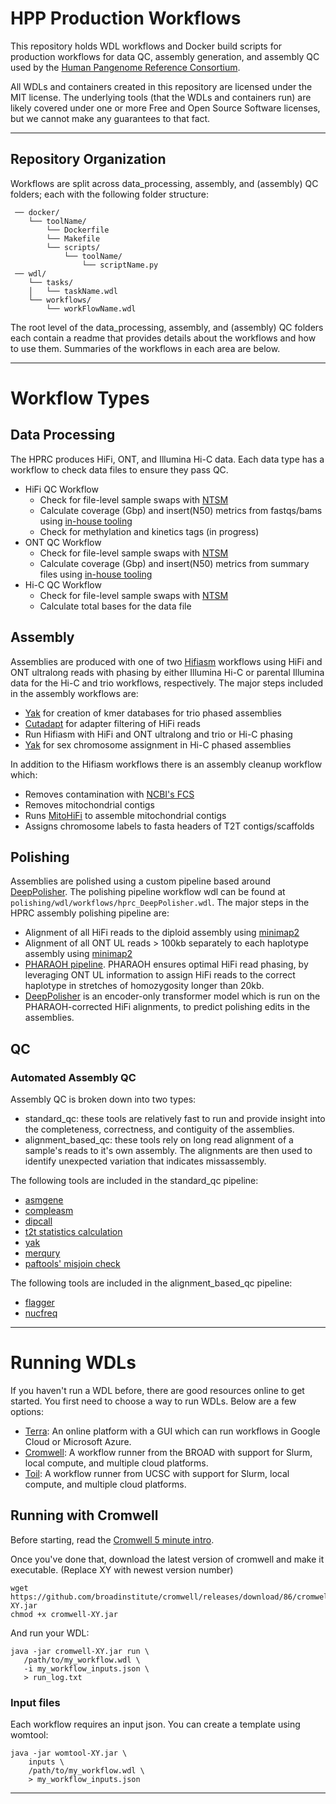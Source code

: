 # HPP Production Workflows

This repository holds WDL workflows and Docker build scripts for
production workflows for data QC, assembly generation, and assembly QC used by the [Human Pangenome Reference Consortium](https://humanpangenome.org/).

All WDLs and containers created in this repository are licensed under the MIT license. The underlying tools (that the WDLs and containers run) are likely covered under one or more Free and Open Source Software licenses, but we cannot make any guarantees to that fact.

------------------

## Repository Organization
Workflows are split across data_processing, assembly, and (assembly) QC folders; each with the following folder structure:

```
 ── docker/
    └── toolName/
        └── Dockerfile
        └── Makefile
        └── scripts/
            └── toolName/
                └── scriptName.py
 ── wdl/
    └── tasks/
    │   └── taskName.wdl
    └── workflows/
        └── workFlowName.wdl
```

The root level of the data_processing, assembly, and (assembly) QC folders each contain a readme that provides details about the workflows and how to use them. Summaries of the workflows in each area are below.

------------------

# Workflow Types
## Data Processing

The HPRC produces HiFi, ONT, and Illumina Hi-C data. Each data type has a workflow to check data files to ensure they pass QC.
* HiFi QC Workflow   
   * Check for file-level sample swaps with [NTSM](https://github.com/JustinChu/ntsm)
   * Calculate coverage (Gbp) and insert(N50) metrics from fastqs/bams using [in-house tooling](https://github.com/human-pangenomics/hpp_production_workflows/blob/master/QC/docker/read_stats/scripts/fai_read_stats/fai_read_stats.py)
   * Check for methylation and kinetics tags (in progress)
* ONT QC Workflow   
   * Check for file-level sample swaps with [NTSM](https://github.com/JustinChu/ntsm)
   * Calculate coverage (Gbp) and insert(N50) metrics from summary files using [in-house tooling](https://github.com/human-pangenomics/hpp_production_workflows/blob/master/data_processing/docker/ont_summary_stats/scripts/calculate_summary_stats.py)
* Hi-C QC Workflow   
   * Check for file-level sample swaps with [NTSM](https://github.com/JustinChu/ntsm)
   * Calculate total bases for the data file

## Assembly

Assemblies are produced with one of two [Hifiasm](https://github.com/chhylp123/hifiasm) workflows using HiFi and ONT ultralong reads with phasing by either Illumina Hi-C or parental Illumina data for the Hi-C and trio workflows, respectively. The major steps included in the assembly workflows are:
* [Yak](https://github.com/lh3/yak) for creation of kmer databases for trio phased assemblies
* [Cutadapt](https://github.com/marcelm/cutadapt) for adapter filtering of HiFi reads
* Run Hifiasm with HiFi and ONT ultralong and trio or Hi-C phasing
* [Yak](https://github.com/lh3/yak) for sex chromosome assignment in Hi-C phased assemblies

In addition to the Hifiasm workflows there is an assembly cleanup workflow which:
* Removes contamination with [NCBI's FCS](https://github.com/ncbi/fcs)
* Removes mitochondrial contigs
* Runs [MitoHiFi](https://github.com/marcelauliano/MitoHiFi) to assemble mitochondrial contigs
* Assigns chromosome labels to fasta headers of T2T contigs/scaffolds

## Polishing

Assemblies are polished using a custom pipeline based around [DeepPolisher](https://github.com/google/deeppolisher). The polishing pipeline workflow wdl can be found at `polishing/wdl/workflows/hprc_DeepPolisher.wdl`. The major steps in the HPRC assembly polishing pipeline are:
* Alignment of all HiFi reads to the diploid assembly using [minimap2](https://github.com/lh3/minimap2)
* Alignment of all ONT UL reads > 100kb separately to each haplotype assembly using [minimap2](https://github.com/lh3/minimap2)
* [PHARAOH pipeline](https://github.com/miramastoras/PHARAOH). PHARAOH ensures optimal HiFi read phasing, by leveraging ONT UL information to assign HiFi reads to the correct haplotype in stretches of homozygosity longer than 20kb.
* [DeepPolisher](https://github.com/google/deeppolisher) is an encoder-only transformer model which is run on the PHARAOH-corrected HiFi alignments, to predict polishing edits in the assemblies.

## QC

### Automated Assembly QC

Assembly QC is broken down into two types:
* standard_qc: these tools are relatively fast to run and provide insight into the completeness, correctness, and contiguity of the assemblies.
* alignment_based_qc: these tools rely on long read alignment of a sample's reads to it's own assembly. The alignments are then used to identify unexpected variation that indicates missassembly.

The following tools are included in the standard_qc pipeline:
* [asmgene](https://github.com/lh3/minimap2)
* [compleasm](https://github.com/huangnengCSU/compleasm)
* [dipcall](https://github.com/lh3/dipcall/tree/v0.2)
* [t2t statistics calculation](https://github.com/biomonika/HPP/blob/main/assembly/wdl/workflows/evaluateHumanAssembly.wdl)
* [yak](https://github.com/lh3/yak)
* [merqury](https://github.com/marbl/merqury)
* [paftools' misjoin check](https://github.com/lh3/minimap2/blob/67dd906a80988dddacc8c551623fdc75b0c12dd2/misc/paftools.js#L2605-L2719)

The following tools are included in the alignment_based_qc pipeline:
* [flagger](https://github.com/mobinasri/flagger/tree/main)
* [nucfreq](https://github.com/mrvollger/NucFreq/tree/master)

------------------

# Running WDLs
If you haven't run a WDL before, there are good resources online to get started. You first need to choose a way to run WDLs. Below are a few options:
* [Terra](https://app.terra.bio/): An online platform with a GUI which can run workflows in Google Cloud or Microsoft Azure.
* [Cromwell](https://cromwell.readthedocs.io/en/latest/tutorials/FiveMinuteIntro/): A workflow runner from the BROAD with support for Slurm, local compute, and multiple cloud platforms.
* [Toil](https://toil.readthedocs.io/en/master/wdl/running.html): A workflow runner from UCSC with support for Slurm, local compute, and multiple cloud platforms.

## Running with Cromwell  

Before starting, read the [Cromwell 5 minute intro](https://cromwell.readthedocs.io/en/stable/tutorials/FiveMinuteIntro/).

Once you've done that, download the latest version of cromwell and make it executable. (Replace XY with newest version number)  
```
wget https://github.com/broadinstitute/cromwell/releases/download/86/cromwell-XY.jar
chmod +x cromwell-XY.jar
```

And run your WDL:  
```
java -jar cromwell-XY.jar run \
   /path/to/my_workflow.wdl \
   -i my_workflow_inputs.json \
   > run_log.txt
```

### Input files

Each workflow requires an input json. You can create a template using womtool:

```
java -jar womtool-XY.jar \
    inputs \
    /path/to/my_workflow.wdl \
    > my_workflow_inputs.json
```
------------------
